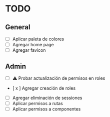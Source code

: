 # TODO

## General

- [ ] Aplicar paleta de colores
- [ ] Agregar home page
- [ ] Agregar favicon

## Admin

- [ ] ⚠️ Probar actualización de permisos en roles
- [ x ] Agregar creación de roles
- [ ] Agregar eliminación de sessiones
- [ ] Aplicar permisos a rutas
- [ ] Aplicar permisos a componentes
